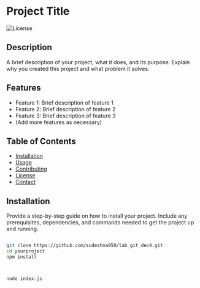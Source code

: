 # Project Title

![License](https://img.shields.io/badge/license-MIT-blue.svg)

## Description

A brief description of your project, what it does, and its purpose. Explain why you created this project and what problem it solves.

## Features

- Feature 1: Brief description of feature 1
- Feature 2: Brief description of feature 2
- Feature 3: Brief description of feature 3
- (Add more features as necessary)

## Table of Contents

- [Installation](#installation)
- [Usage](#usage)
- [Contributing](#contributing)
- [License](#license)
- [Contact](#contact)

## Installation

Provide a step-by-step guide on how to install your project. Include any prerequisites, dependencies, and commands needed to get the project up and running.

```bash

git clone https://github.com/sudeshna950/lab_git_dec4.git
cd yourproject
npm install



node index.js